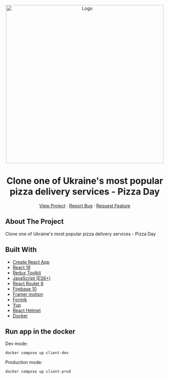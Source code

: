 <br />
<div align="center">
  <a href="https://pizza-day.vercel.app/">    
    <img src="https://firebasestorage.googleapis.com/v0/b/auth-pizza-day.appspot.com/o/logo%2Flogo.jpeg?alt=media&token=6cf87b06-f6d4-4144-94df-487001f26f01" alt="Logo" width="500">
  </a>
  
  <h1 align="center">Clone one of Ukraine's most popular pizza delivery services - Pizza Day</h1>

  <p align="center">
    <a href="https://pizza-day.vercel.app/">View Project</a>
    ·
    <a href="https://github.com/zinuu4/Pizza_Day/issues">Report Bug</a>
    ·
    <a href="https://github.com/zinuu4/Pizza_Day/issues">Request Feature</a>
  </p>
</div>

## About The Project

Clone one of Ukraine's most popular pizza delivery services - Pizza Day

## Built With

- [Create React App](https://create-react-app.dev/)
- [React 18](https://reactjs.org/)
- [Redux Toolkit](https://redux-toolkit.js.org/)
- [JavaScript (ES6+)](https://www.javascript.com/)
- [React Router 6](https://reactrouter.com/)
- [Firebase 10](https://firebase.google.com/)
- [Framer motion](https://www.framer.com/motion/)
- [Formik](https://formik.org/)
- [Yup](https://github.com/jquense/yup)
- [React Helmet](https://github.com/nfl/react-helmet)
- [Docker](https://www.docker.com/)

## Run app in the docker

Dev mode:

```shell
docker compose up client-dev
```

Production mode:

```shell
docker compose up client-prod
```
